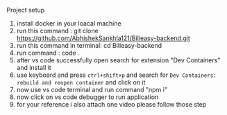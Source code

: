 Project setup

1. install docker in your loacal machine
2. run this command : git clone https://github.com/AbhishekSankhla121/Billeasy-backend.git
3. run this command in terminal: cd Billeasy-backend
4. run command : code .
5. after vs code successfully open search for extension "Dev Containers" and install it
6. use keyboard and press `ctrl+shift+p` and search for `Dev Containers: rebuild and reopen container` and click on it
7. now use vs code terminal and run command "npm i"
8. now click on vs code debugger to run application
9. for your reference i also attach one video please follow those step

